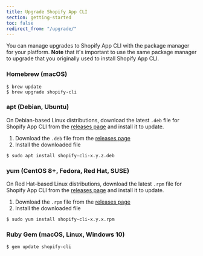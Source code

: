 ```yaml
---
title: Upgrade Shopify App CLI
section: getting-started
toc: false
redirect_from: "/upgrade/"
---
```


You can manage upgrades to Shopify App CLI with the package manager for your platform.  **Note** that it's important to use the same package manager to upgrade that you originally used to install Shopify App CLI.

### Homebrew (macOS)

```console
$ brew update
$ brew upgrade shopify-cli
```

### apt (Debian, Ubuntu)

On Debian-based Linux distributions, download the latest `.deb` file for Shopify App CLI from the [releases page](https://github.com/Shopify/shopify-app-cli/releases) and install it to update.

1. Download the `.deb` file from the [releases page](https://github.com/Shopify/shopify-app-cli/releases)
1. Install the downloaded file
```console
$ sudo apt install shopify-cli-x.y.z.deb
```

### yum (CentOS 8+, Fedora, Red Hat, SUSE)

On Red Hat–based Linux distributions, download the latest `.rpm` file for Shopify App CLI from the [releases page](https://github.com/Shopify/shopify-app-cli/releases) and install it to update.

1. Download the `.rpm` file from the [releases page](https://github.com/Shopify/shopify-app-cli/releases)
1. Install the downloaded file
```console
$ sudo yum install shopify-cli-x.y.x.rpm
```

### Ruby Gem (macOS, Linux, Windows 10)

```console
$ gem update shopify-cli
```